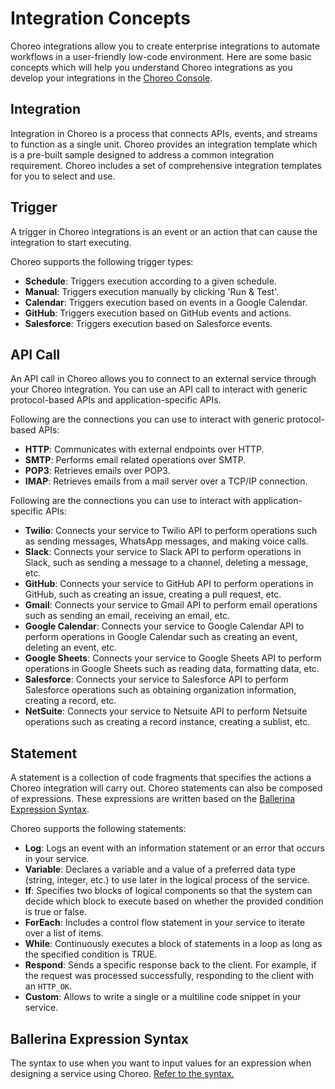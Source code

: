 # Integration Concepts
Choreo integrations allow you to create enterprise integrations to automate workflows in a user-friendly low-code environment. Here are some basic concepts which will help you understand Choreo integrations as you develop your integrations in the [Choreo Console]({{choreo_console}}).
  
## Integration
Integration in Choreo is a process that connects APIs, events, and streams to function as a single unit. Choreo provides an integration template which is a pre-built sample designed to address a common integration requirement. Choreo includes a set of comprehensive integration templates for you to select and use.

## Trigger
A trigger in Choreo integrations is an event or an action that can cause the integration to start executing.

Choreo supports the following trigger types:

 - **Schedule**: Triggers execution according to a given schedule.
 - **Manual**: Triggers execution manually by clicking 'Run & Test'.
 - **Calendar**: Triggers execution based on events in a Google Calendar.
 - **GitHub**: Triggers execution based on GitHub events and actions.
 - **Salesforce**: Triggers execution based on Salesforce events. 

## API Call
An API call in Choreo allows you to connect to an external service through your Choreo integration. You can use an API call to interact with generic protocol-based APIs and application-specific APIs.

Following are the connections you can use to interact with generic protocol-based APIs:
  
 - **HTTP**: Communicates with external endpoints over HTTP.   
 - **SMTP**: Performs email related operations over SMTP. 
 - **POP3**: Retrieves emails over POP3. 
 - **IMAP**: Retrieves emails from a mail server over a TCP/IP connection.

Following are the connections you can use to interact with application-specific APIs:

 - **Twilio**: Connects your service to Twilio API to perform operations such as sending messages, WhatsApp messages, and making voice calls.
 - **Slack**: Connects your service to Slack API to perform operations in Slack, such as sending a message to a channel, deleting a message, etc.
 - **GitHub**: Connects your service to GitHub API to perform operations in GitHub, such as creating an issue, creating a pull request, etc. 
 - **Gmail**: Connects your service to Gmail API to perform email operations such as sending an email, receiving an email, etc.
 - **Google Calendar**: Connects your service to Google Calendar API to perform operations in Google Calendar such as creating an event, deleting an event, etc.
 - **Google Sheets**: Connects your service to Google Sheets API to perform operations in Google Sheets such as reading data, formatting data, etc.
 - **Salesforce**: Connects your service to Salesforce API to perform Salesforce operations such as obtaining organization information, creating a record, etc.
 - **NetSuite**: Connects your service to Netsuite API to perform Netsuite operations such as creating a record instance, creating a sublist, etc. 

## Statement

A statement is a collection of code fragments that specifies the actions a Choreo integration will carry out. Choreo statements can also be composed of expressions. These expressions are written based on the [Ballerina Expression Syntax](#ballerina-expression-syntax).

Choreo supports the following statements:

 - **Log**: Logs an event with an information statement or an error that occurs in your service.    
 - **Variable**: Declares a variable and a value of a preferred data type (string, integer, etc.) to use later in the logical process of the service.
 - **If**: Specifies two blocks of logical components so that the system can decide which block to execute based on whether the provided condition is true or false.   
 - **ForEach**: Includes a control flow statement in your service to iterate over a list of items.
 - **While**: Continuously executes a block of statements in a loop as long as the specified condition is TRUE. 
 - **Respond**: Sends a specific response back to the client. For example, if the request was processed successfully,  responding to the client with an `HTTP_OK`.
 - **Custom**: Allows to write a single or a multiline code snippet in your service.

## Ballerina Expression Syntax
The syntax to use when you want to input values for an expression when designing a service using Choreo. [Refer to the syntax.](../references/ballerina-expression-syntax)